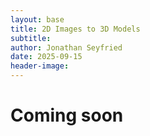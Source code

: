```yaml
---
layout: base
title: 2D Images to 3D Models
subtitle:
author: Jonathan Seyfried
date: 2025-09-15
header-image: 
---
```


# Coming soon